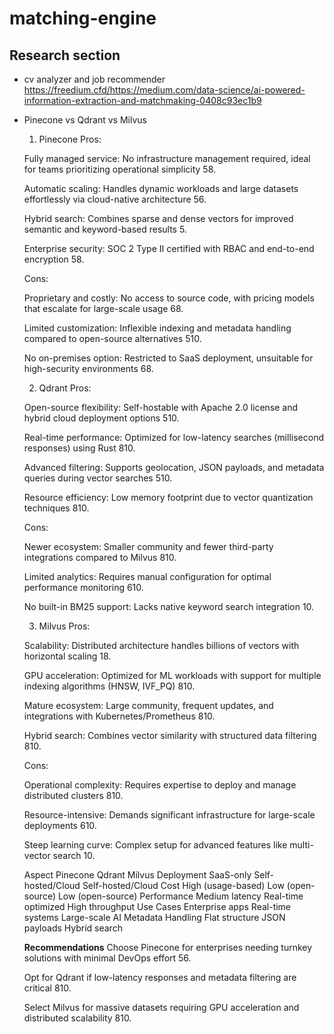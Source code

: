 # matching-engine

## Research section

- cv analyzer and job recommender
  https://freedium.cfd/https://medium.com/data-science/ai-powered-information-extraction-and-matchmaking-0408c93ec1b9

- Pinecone vs Qdrant vs Milvus

  1. Pinecone
     Pros:

  Fully managed service: No infrastructure management required, ideal for teams prioritizing operational simplicity 58.

  Automatic scaling: Handles dynamic workloads and large datasets effortlessly via cloud-native architecture 56.

  Hybrid search: Combines sparse and dense vectors for improved semantic and keyword-based results 5.

  Enterprise security: SOC 2 Type II certified with RBAC and end-to-end encryption 58.

  Cons:

  Proprietary and costly: No access to source code, with pricing models that escalate for large-scale usage 68.

  Limited customization: Inflexible indexing and metadata handling compared to open-source alternatives 510.

  No on-premises option: Restricted to SaaS deployment, unsuitable for high-security environments 68.

  2. Qdrant
     Pros:

  Open-source flexibility: Self-hostable with Apache 2.0 license and hybrid cloud deployment options 510.

  Real-time performance: Optimized for low-latency searches (millisecond responses) using Rust 810.

  Advanced filtering: Supports geolocation, JSON payloads, and metadata queries during vector searches 510.

  Resource efficiency: Low memory footprint due to vector quantization techniques 810.

  Cons:

  Newer ecosystem: Smaller community and fewer third-party integrations compared to Milvus 810.

  Limited analytics: Requires manual configuration for optimal performance monitoring 610.

  No built-in BM25 support: Lacks native keyword search integration 10.

  3. Milvus
     Pros:

  Scalability: Distributed architecture handles billions of vectors with horizontal scaling 18.

  GPU acceleration: Optimized for ML workloads with support for multiple indexing algorithms (HNSW, IVF_PQ) 810.

  Mature ecosystem: Large community, frequent updates, and integrations with Kubernetes/Prometheus 810.

  Hybrid search: Combines vector similarity with structured data filtering 810.

  Cons:

  Operational complexity: Requires expertise to deploy and manage distributed clusters 810.

  Resource-intensive: Demands significant infrastructure for large-scale deployments 610.

  Steep learning curve: Complex setup for advanced features like multi-vector search 10.

  Aspect Pinecone Qdrant Milvus
  Deployment SaaS-only Self-hosted/Cloud Self-hosted/Cloud
  Cost High (usage-based) Low (open-source) Low (open-source)
  Performance Medium latency Real-time optimized High throughput
  Use Cases Enterprise apps Real-time systems Large-scale AI
  Metadata Handling Flat structure JSON payloads Hybrid search

  **Recommendations**
  Choose Pinecone for enterprises needing turnkey solutions with minimal DevOps effort 56.

  Opt for Qdrant if low-latency responses and metadata filtering are critical 810.

  Select Milvus for massive datasets requiring GPU acceleration and distributed scalability 810.
